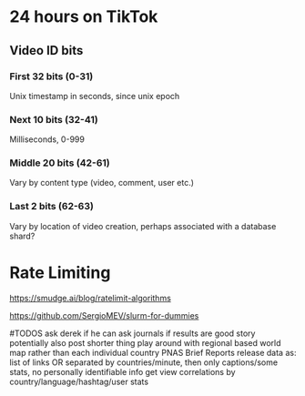 # 24 hours on TikTok

## Video ID bits

### First 32 bits (0-31)
Unix timestamp in seconds, since unix epoch

### Next 10 bits (32-41)
Milliseconds, 0-999

### Middle 20 bits (42-61)
Vary by content type (video, comment, user etc.)

### Last 2 bits (62-63)
Vary by location of video creation, perhaps associated with a database shard?

# Rate Limiting
https://smudge.ai/blog/ratelimit-algorithms

https://github.com/SergioMEV/slurm-for-dummies

#TODOS
ask derek if he can ask journals if results are good story
potentially also post shorter thing
play around with regional based world map rather than each individual country
PNAS Brief Reports
release data as: list of links
OR separated by countries/minute, then only captions/some stats, no personally identifiable info
get view correlations by country/language/hashtag/user stats